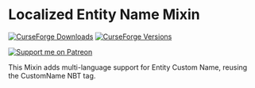 # Localized Entity Name Mixin

[![CurseForge Downloads](https://cf.way2muchnoise.eu/loc-entity-name.svg)](https://www.curseforge.com/minecraft/mc-mods/loc-entity-name)
[![CurseForge Versions](https://cf.way2muchnoise.eu/versions/loc-entity-name.svg)](https://www.curseforge.com/minecraft/mc-mods/loc-entity-name)

[![Support me on Patreon](https://img.shields.io/endpoint.svg?url=https%3A%2F%2Fshieldsio-patreon.vercel.app%2Fapi%3Fusername%3DKameiB%26type%3Dpatrons&style=flat)](https://patreon.com/KameiB)

This Mixin adds multi-language support for Entity Custom Name, reusing the CustomName NBT tag.
